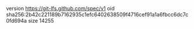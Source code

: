 version https://git-lfs.github.com/spec/v1
oid sha256:2b42c221189b7162935c1efc6402638509f4716cef91a1a6fbcc6dc7c0fd694a
size 14255
